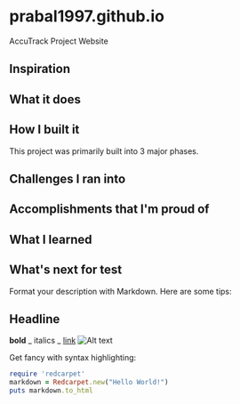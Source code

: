 # prabal1997.github.io
AccuTrack Project Website

## Inspiration

## What it does

## How I built it
This project was primarily built into 3 major phases. 
## Challenges I ran into

## Accomplishments that I'm proud of

## What I learned

## What's next for test

Format your description with Markdown. Here are some tips:

## Headline
**bold**
_ italics _
[link](http://foo.bar)
![Alt text](/path/to/img.jpg)
        
Get fancy with syntax highlighting:

```ruby
require 'redcarpet'
markdown = Redcarpet.new("Hello World!")
puts markdown.to_html
```
